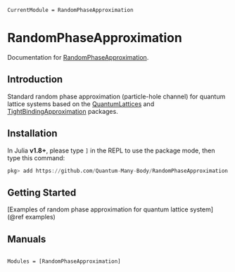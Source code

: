 ```@meta
CurrentModule = RandomPhaseApproximation
```

# RandomPhaseApproximation

Documentation for [RandomPhaseApproximation](https://github.com/Quantum-Many-Body/RandomPhaseApproximation.jl).

## Introduction

Standard random phase approximation (particle-hole channel) for quantum lattice systems based on the [QuantumLattices](https://github.com/Quantum-Many-Body/QuantumLattices.jl) and [TightBindingApproximation](https://github.com/Quantum-Many-Body/TightBindingApproximation.jl) packages.

## Installation

In Julia **v1.8+**, please type `]` in the REPL to use the package mode, then type this command:

```julia
pkg> add https://github.com/Quantum-Many-Body/RandomPhaseApproximation.jl
```

## Getting Started

[Examples of random phase approximation for quantum lattice system](@ref examples)

## Manuals

```@index
```

```@autodocs
Modules = [RandomPhaseApproximation]
```


